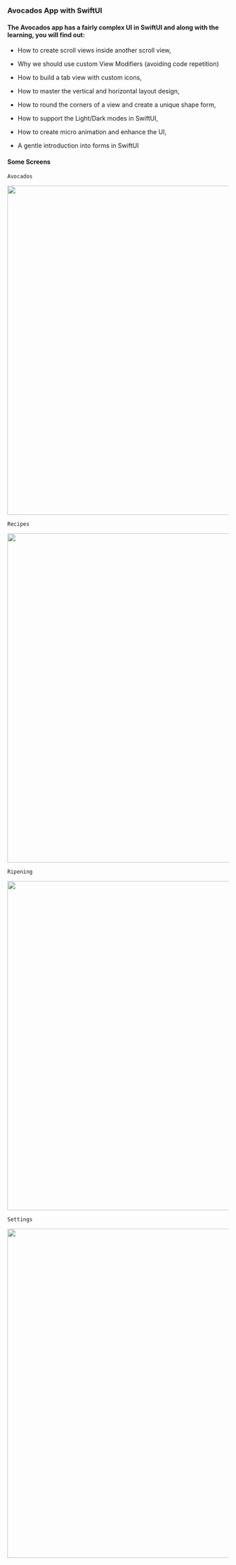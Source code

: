  ### Avocados App with SwiftUI

#### The Avocados app has a fairly complex UI in SwiftUI and along with the learning, you will find out:

* How to create scroll views inside another scroll view,

* Why we should use custom View Modifiers (avoiding code repetition)

* How to build a tab view with custom icons,

* How to master the vertical and horizontal layout design,

* How to round the corners of a view and create a unique shape form,

* How to support the Light/Dark modes in SwiftUI,

* How to create micro animation and enhance the UI,

* A gentle introduction into forms in SwiftUI

#### Some Screens

`Avocados`

<img src="https://user-images.githubusercontent.com/9380512/164614639-542789f0-3a25-4646-b9c2-280ba08aef20.png"  height="750">

`Recipes`

<img src="https://user-images.githubusercontent.com/9380512/164614645-e2832520-8bf7-4958-a5cc-0b4f641e8e47.png"  height="750">

`Ripening`

<img src="https://user-images.githubusercontent.com/9380512/164614649-0b740808-4aea-44a7-8e16-d2d7112b4e67.png"  height="750">

`Settings`

<img src="https://user-images.githubusercontent.com/9380512/164614654-c182bb93-d002-486e-85c2-1ac027c53b21.png"  height="750">
